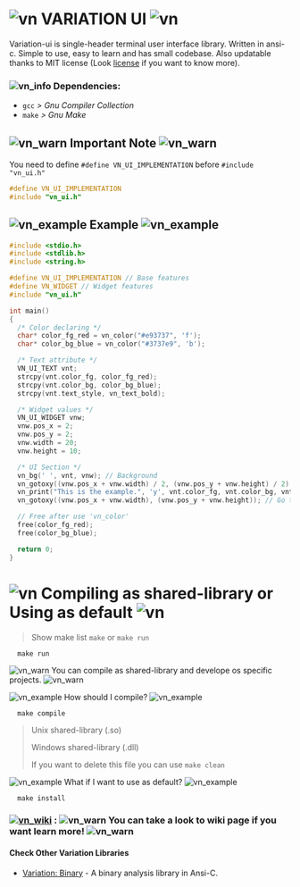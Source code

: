 <!-- ![vn](img/vn.png) -->
<!-- ![vn_info](img/vn_info.png) -->
<!-- ![vn_warn](img/vn_warn.png) -->
<!-- ![vn_example](img/vn_example.png) -->
<!-- ![vn_wiki](img/vn_wiki.png) -->

# ![vn](img/vn.png) VARIATION UI ![vn](img/vn.png)

Variation-ui is single-header terminal user interface library. Written in ansi-c. Simple to use, easy to learn and has small codebase. Also updatable thanks to MIT license (Look [license](#license) if you want to know more).

### ![vn_info](img/vn_info.png) Dependencies:

* ` gcc ` _> Gnu Compiler Collection_
* ` make ` _> Gnu Make_

## ![vn_warn](img/vn_warn.png) Important Note ![vn_warn](img/vn_warn.png)

You need to define ` #define VN_UI_IMPLEMENTATION ` before ` #include "vn_ui.h" `
```c
#define VN_UI_IMPLEMENTATION
#include "vn_ui.h"
```

## ![vn_example](img/vn_example.png) Example ![vn_example](img/vn_example.png)

```c
#include <stdio.h>
#include <stdlib.h>
#include <string.h>

#define VN_UI_IMPLEMENTATION // Base features
#define VN_WIDGET // Widget features
#include "vn_ui.h"

int main()
{
  /* Color declaring */
  char* color_fg_red = vn_color("#e93737", 'f');
  char* color_bg_blue = vn_color("#3737e9", 'b');

  /* Text attribute */
  VN_UI_TEXT vnt;
  strcpy(vnt.color_fg, color_fg_red);
  strcpy(vnt.color_bg, color_bg_blue);
  strcpy(vnt.text_style, vn_text_bold);

  /* Widget values */
  VN_UI_WIDGET vnw;
  vnw.pos_x = 2;
  vnw.pos_y = 2;
  vnw.width = 20;
  vnw.height = 10;

  /* UI Section */
  vn_bg(' ', vnt, vnw); // Background
  vn_gotoxy((vnw.pos_x + vnw.width) / 2, (vnw.pos_y + vnw.height) / 2); // Go to middle
  vn_print("This is the example.", 'y', vnt.color_fg, vnt.color_bg, vnt.text_style); // Colourful printing
  vn_gotoxy((vnw.pos_x + vnw.width), (vnw.pos_y + vnw.height)); // Go to end

  // Free after use 'vn_color'
  free(color_fg_red);
  free(color_bg_blue);

  return 0;
}
```

# ![vn](img/vn.png) Compiling as shared-library or Using as default ![vn](img/vn.png)

> Show make list `make` or `make run`
```
  make run
```

![vn_warn](img/vn_warn.png) You can compile as shared-library and develope os specific projects. ![vn_warn](img/vn_warn.png)

![vn_example](img/vn_example.png) How should I compile? ![vn_example](img/vn_example.png)
```
  make compile
```
> Unix shared-library (.so)
>
> Windows shared-library (.dll)
>
> If you want to delete this file you can use ` make clean `

![vn_example](img/vn_example.png) What if I want to use as default? ![vn_example](img/vn_example.png)
```
  make install
```

### [![vn_wiki](img/vn_wiki.png)](doc/markdown/wiki.md) : ![vn_warn](img/vn_warn.png) You can take a look to wiki page if you want learn more! ![vn_warn](img/vn_warn.png)

#### Check Other Variation Libraries

* [Variation: Binary](https://github.com/hanilr/variation-bin) - A binary analysis library in Ansi-C.
